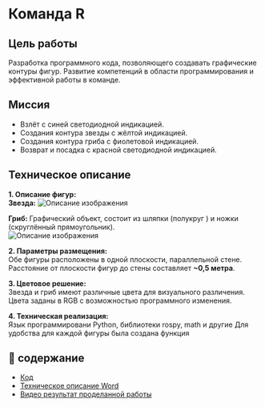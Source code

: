 # Команда R 

## Цель  работы

 Разработка программного кода, позволяющего создавать графические контуры фигур. Развитие компетенций в области программирования и эффективной работы в команде.

## Миссия 
* Взлёт с синей светодиодной индикацией.
* Создания контура звезды с жёлтой индикацией.
* Создания контура гриба с фиолетовой индикацией.
* Возврат и посадка с красной светодиодной индикацией.


## Техническое описание 

**1. Описание фигур:**  
 **Звезда:**
 ![Описание изображения](images/1.png)
 
**Гриб:** Графический объект, состоит из шляпки (полукруг ) и ножки (скруглённый прямоугольник).  
![Описание изображения](images/2.png)

**2. Параметры размещения:**  
Обе фигуры расположены в одной плоскости, параллельной стене.  
Расстояние от плоскости фигур до стены составляет **~0,5 метра**.

**3. Цветовое решение:**  
Звезда и гриб имеют различные цвета для визуального различения.  
Цвета заданы в RGB с возможностью программного изменения.  

**4. Техническая реализация:**  
 Язык программировани Python, библиотеки rospy, math и другие
 Для удобства для каждой фигуры была создана функция

## 📖 содержание
  
* [Код ](program.py)
* [Техническое описание Word](https://github.com/Muha-bz/Team-R-afrthomatics/blob/main/Техническое%20описание.docx)
* [Видео результат проделанной работы](https://disk.yandex.ru/d/P7FZr041OZHhqg)
